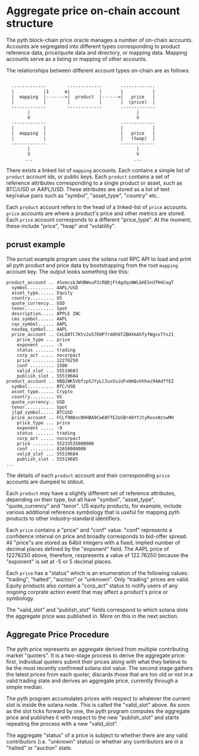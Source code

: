 # Aggregate price on-chain account structure

The pyth block-chain price oracle manages a number of on-chain accounts.  Accounts are segregated into different types corresponding to product reference data, price/quote data and directory, or mapping data. Mapping accounts serve as a listing or mapping of other accounts.

The relationships between different account types on-chain are as follows:

```

  -------------        -------------       -------------
  |           |1      m|           |       |           |
  |  mapping  |------->|  product  |------>|   price   |
  |           |        |           |       |  (price)  |
  -------------        -------------       -------------
        |                                        |
        V                                        V
  -------------                            -------------
  |           |                            |           |
  |  mapping  |                            |   price   |
  |           |                            |   (twap)  |
  -------------                            -------------
        |                                        |
        V                                        V
       ...                                      ...

```

There exists a linked list of `mapping` accounts. Each contains a simple list of `product` account ids, or public keys. Each `product` contains a set of reference attributes corresponding to a single product or asset, such as BTC/USD or AAPL/USD.  These attributes are stored as a list of text key/value pairs such as "symbol", "asset_type", "country" etc..

Each `product` account refers to the head of a linked-list of `price` accounts.  `price` accounts are where a product's price and other metrics are stored.  Each `price` account corresponds to a different "price_type". At the moment, these include "price", "twap" and "volatility".


## pcrust example

The pcrust example program uses the solana rust RPC API to load and print all pyth product and price data by bootstrapping from the root `mapping` account key. The output looks something like this:

```
product_account .. 4SxmcsbJWVBWvuP2cRQDjFtAgdqzWWLbHESnUTH4CegT
  symbol.......... AAPL/USD
  asset_type...... Equity
  country......... US
  quote_currency.. USD
  tenor........... Spot
  description..... APPLE INC
  cms_symbol...... AAPL
  cqs_symbol...... AAPL
  nasdaq_symbol... AAPL
  price_account .. CeLD8TC7Ktv2o57EHP7rddh6TZBHXkAhTyfWgxsTYs21
    price_type ... price
    exponent ..... -5
    status ....... trading
    corp_act ..... nocorpact
    price ........ 12276250
    conf ......... 1500
    valid_slot ... 55519683
    publish_slot . 55519684
product_account .. 9BQ2WKSVbfzpSJYyLCJuxVuiUFxHmQvkhhez94AdffEZ
  symbol.......... BTC/USD
  asset_type...... Crypto
  country......... US
  quote_currency.. USD
  tenor........... Spot
  jlqd_symbol..... BTCUSD
  price_account .. FCLf9N8xcN9HBA9Cw68FfEZoSBr4bYYJtyRxosNzswMH
    price_type ... price
    exponent ..... -9
    status ....... trading
    corp_act ..... nocorpact
    price ........ 55233535000000
    conf ......... 81650000000
    valid_slot ... 55519684
    publish_slot . 55519685
...

```

The details of each `product` account and their corresponding `price` accounts are dumped to stdout.

Each `product` may have a slightly different set of reference attributes, depending on their type, but all have "symbol", "asset_type", "quote_currency" and "tenor". US equity products, for example, include various additional reference symbology that is useful for mapping pyth products to other industry-standard identifiers.

Each `price` contains a "price" and "conf" value. "conf" represents a confidence interval on price and broadly corresponds to bid-offer spread.  All "price"s are stored as 64bit integers with a fixed, implied number of decimal places defined by the "exponent" field. The AAPL price of 12276250 above, therefore, respresents a value of 122.76250 because the "exponent" is set at -5 or 5 decimal places.

Each `price` has a "status" which is an enumeration of the following values: "trading", "halted", "auction" or "unknown".  Only "trading" prices are valid.  Equity products also contain a "corp_act" status to notify users of any ongoing corprate action event that may affect a product's price or symbology.

The "valid_slot" and "publish_slot" fields correspond to which solana slots the aggregate price was published in.  More on this in the next section.


## Aggregate Price Procedure

The pyth price represents an aggregate derived from multiple contributing market "quoters".  It is a two-stage process to derive the aggregate price: first, individual quoters submit their prices along with what they believe to be the most recently confirmed solana slot value.  The second stage gathers the latest prices from each quoter, discards those that are too old or not in a valid trading state and derives an aggregate price, currently through a simple median.

The pyth program accumulates prices with respect to whatever the current slot is inside the solana node. This is called the "valid_slot" above. As soon as the slot ticks forward by one, the pyth program computes the aggregate price and publishes it with respect to the new "publish_slot" and starts repeating the process with a new "valid_slot".

The aggregate "status" of a price is subject to whether there are any valid contributors (i.e. "unknown" status) or whether any contributors are in a "halted" or "auction" state.
